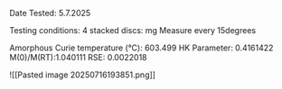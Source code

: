 Date Tested: 5.7.2025

Testing conditions:
4 stacked discs: mg
Measure every 15degrees

Amorphous Curie temperature (°C): 603.499
HK Parameter: 0.4161422
M(0)/M(RT):1.040111
RSE: 0.0022018
<!-- PUBLISH STOP -->
![[Pasted image 20250716193851.png]]




